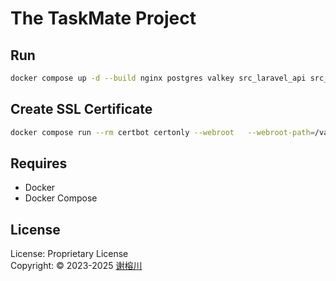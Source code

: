 # The TaskMate Project

## Run
```bash
docker compose up -d --build nginx postgres valkey src_laravel_api src_telegram_bot_api src_vanilla_flow_telegram_bot_api pgadmin --force-recreate
```

## Create SSL Certificate
```bash
docker compose run --rm certbot certonly --webroot   --webroot-path=/var/www/certbot   --email you@example.com   --agree-tos --no-eff-email   -d taskmate.andcrm.ru -d telegram.taskmate.andcrm.ru -d vanilla.taskmate.andcrm.ru
```

## Requires
- Docker
- Docker Compose

## License
License: Proprietary License <br>
Copyright: © 2023-2025 [谢榕川](https://github.com/xierongchuan)
